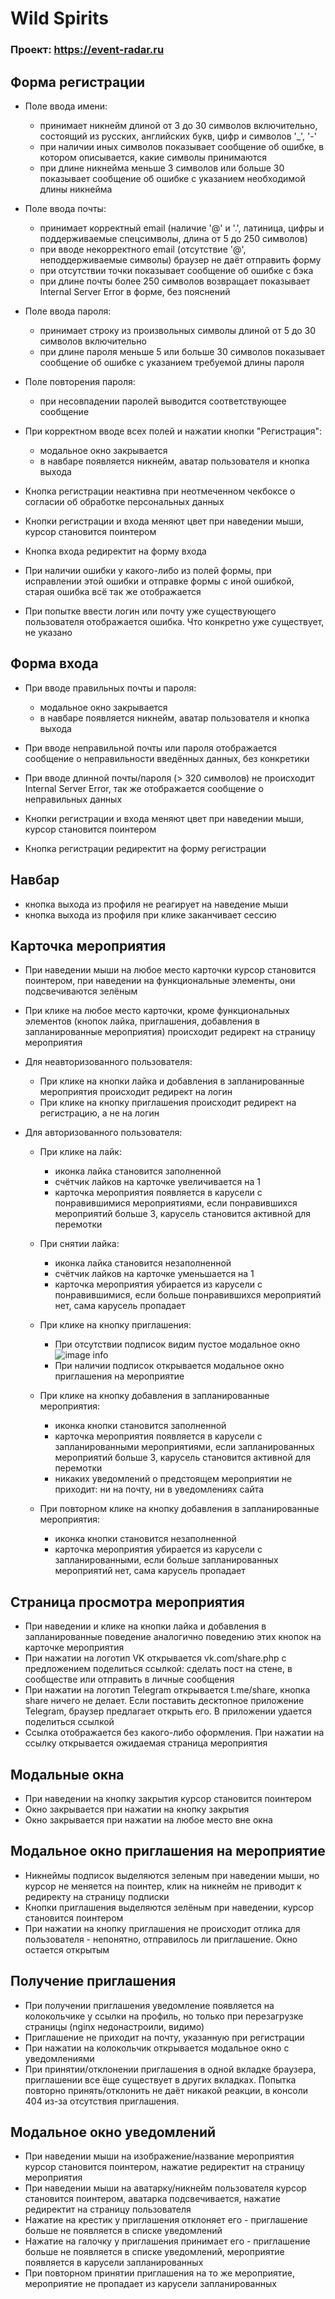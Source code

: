 # Wild Spirits

### Проект: https://event-radar.ru

## Форма регистрации  

- Поле ввода имени:
  - принимает никнейм длиной от 3 до 30 символов включительно, состоящий из русских, английских букв, цифр и символов '_', '-'
  - при наличии иных символов показывает сообщение об ошибке, в котором описывается, какие символы принимаются
  - при длине никнейма меньше 3 символов или больше 30 показывает сообщение об ошибке с указанием необходимой длины никнейма

- Поле ввода почты:
  - принимает корректный email (наличие '@' и '.', латиница, цифры и поддерживаемые спецсимволы, длина от 5 до 250 символов)
  - при вводе некорректного email (отсутствие '@', неподдерживаемые символы) браузер не даёт отправить форму
  - при отсутствии точки показывает сообщение об ошибке с бэка
  - при длине почты более 250 символов возвращает показывает Internal Server Error в форме, без пояснений

- Поле ввода пароля:
  - принимает строку из произвольных символы длиной от 5 до 30 символов включительно
  - при длине пароля меньше 5 или больше 30 символов показывает сообщение об ошибке с указанием требуемой длины пароля

- Поле повторения пароля:
  - при несовпадении паролей выводится соответствующее сообщение

- При корректном вводе всех полей и нажатии кнопки "Регистрация":
  - модальное окно закрывается 
  - в навбаре появляется никнейм, аватар пользователя и кнопка выхода

- Кнопка регистрации неактивна при неотмеченном чекбоксе о согласии об обработке персональных данных

- Кнопки регистрации и входа меняют цвет при наведении мыши, курсор становится поинтером

- Кнопка входа редиректит на форму входа

- При наличии ошибки у какого-либо из полей формы, при исправлении этой ошибки и отправке формы с иной ошибкой, старая ошибка всё так же отображается

- При попытке ввести логин или почту уже существующего пользователя отображается ошибка. Что конкретно уже существует, не указано

## Форма входа

- При вводе правильных почты и пароля:
  - модальное окно закрывается 
  - в навбаре появляется никнейм, аватар пользователя и кнопка выхода

- При вводе неправильной почты или пароля отображается сообщение о неправильности введённых данных, без конкретики

- При вводе длинной почты/пароля (> 320 символов) не происходит Internal Server Error, так же отображается сообщение о неправильных данных

- Кнопки регистрации и входа меняют цвет при наведении мыши, курсор становится поинтером

- Кнопка регистрации редиректит на форму регистрации

## Навбар

- кнопка выхода из профиля не реагирует на наведение мыши
- кнопка выхода из профиля при клике заканчивает сессию

## Карточка мероприятия

- При наведении мыши на любое место карточки курсор становится поинтером, при наведении на функциональные элементы, они подсвечиваются зелёным

- При клике на любое место карточки, кроме функциональных элементов (кнопок лайка, приглашения, добавления в запланированные мероприятия) происходит редирект на страницу мероприятия
  
- Для неавторизованного пользователя:
  - При клике на кнопки лайка и добавления в запланированные мероприятия происходит редирект на логин
  - При клике на кнопку приглашения происходит редирект на регистрацию, а не на логин
  
- Для авторизованного пользователя:
  - При клике на лайк:
    - иконка лайка становится заполненной
    - счётчик лайков на карточке увеличивается на 1
    - карточка мероприятия появляется в карусели с понравившимися мероприятиями, если понравившихся мероприятий больше 3, карусель становится активной для перемотки

  - При снятии лайка:
    - иконка лайка становится незаполненной
    - счётчик лайков на карточке уменьшается на 1
    - карточка мероприятия убирается из карусели с понравившимися, если больше понравившихся мероприятий нет, сама карусель пропадает

  - При клике на кнопку приглашения:
    - При отсутствии подписок видим пустое модальное окно
    ![image info](./screenshots/invite.png)
    - При наличии подписок открывается модальное окно приглашения на мероприятие
  
  - При клике на кнопку добавления в запланированные мероприятия:
    - иконка кнопки становится заполненной
    - карточка мероприятия появляется в карусели с запланированными мероприятиями, если запланированных мероприятий больше 3, карусель становится активной для перемотки
    - никаких уведомлений о предстоящем мероприятии не приходит: ни на почту, ни в уведомлениях сайта
  
  - При повторном клике на кнопку добавления в запланированные мероприятия:
    - иконка кнопки становится незаполненной
    - карточка мероприятия убирается из карусели с запланированными, если больше запланированных мероприятий нет, сама карусель пропадает

## Страница просмотра мероприятия

- При наведении и клике на кнопки лайка и добавления в запланированные поведение аналогично поведению этих кнопок на карточке мероприятия
- При нажатии на логотип VK открывается vk.com/share.php с предложением поделиться ссылкой: сделать пост на стене, в сообществе или отправить в личные сообщения
- При нажатии на логотип Telegram открывается t.me/share, кнопка share ничего не делает. Если поставить десктопное приложение Telegram, браузер предлагает открыть его. В приложении удается поделиться ссылкой
- Ссылка отображается без какого-либо оформления. При нажатии на ссылку открывается ожидаемая страница мероприятия

## Модальные окна

- При наведении на кнопку закрытия курсор становится поинтером
- Окно закрывается при нажатии на кнопку закрытия
- Окно закрывается при нажатии на любое место вне окна

## Модальное окно приглашения на мероприятие

- Никнеймы подписок выделяются зеленым при наведении мыши, но курсор не меняется на поинтер, клик на никнейм не приводит к редиректу на страницу подписки
- Кнопки приглашения выделяются зелёным при наведении, курсор становится поинтером
- При нажатии на кнопку приглашения не происходит отлика для пользователя - непонятно, отправилось ли приглашение. Окно остается открытым

## Получение приглашения

- При получении приглашения уведомление появляется на колокольчике у ссылки на профиль, но только при перезагрузке страницы (nginx недонастроили, видимо)
- Приглашение не приходит на почту, указанную при регистрации
- При нажатии на колокольчик открывается модальное окно с уведомлениями
- При принятии/отклонении приглашения в одной вкладке браузера, приглашении все ёще существует в других вкладках. Попытка повторно принять/отклонить не даёт никакой реакции, в консоли 404 из-за отсутствия приглашения.

## Модальное окно уведомлений

- При наведении мыши на изображение/название мероприятия курсор становится поинтером, нажатие редиректит на страницу мероприятия
- При наведении мыши на аватарку/никнейм пользователя курсор становится поинтером, аватарка подсвечивается, нажатие редиректит на страницу пользователя
- Нажатие на крестик у приглашения отклоняет его - приглашение больше не появляется в списке уведомлений
- Нажатие на галочку у приглашения принимает его - приглашение больше не появляется в списке уведомлений, мероприятие появляется в карусели запланированных
- При повторном принятии приглашения на то же мероприятие, мероприятие не пропадает из карусели запланированных
